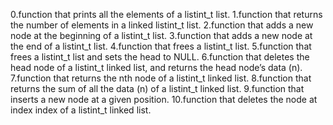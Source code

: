 0.function that prints all the elements of a listint_t list.
1.function that returns the number of elements in a linked listint_t list.
2.function that adds a new node at the beginning of a listint_t list.
3.function that adds a new node at the end of a listint_t list.
4.function that frees a listint_t list.
5.function that frees a listint_t list and sets the head to NULL.
6.function that deletes the head node of a listint_t linked list, and returns the head node’s data (n).
7.function that returns the nth node of a listint_t linked list.
8.function that returns the sum of all the data (n) of a listint_t linked list.
9.function that inserts a new node at a given position.
10.function that deletes the node at index index of a listint_t linked list.
